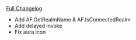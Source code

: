 [Full Changelog](https://github.com/enderneko/AbstractWidgets/compare/r4...fe97422a9f794e2f2e87e9888679122e6a61b80e)

- Add AF.GetRealmName & AF.IsConnectedRealm
- Add delayed invoke
- Fix aura icon
